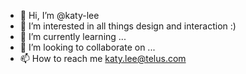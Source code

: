 - 👋 Hi, I’m @katy-lee
- 👀 I’m interested in all things design and interaction :) 
- 🌱 I’m currently learning ...
- 💞️ I’m looking to collaborate on ...
- 📫 How to reach me katy.lee@telus.com

<!---
katy-lee/katy-lee is a ✨ special ✨ repository because its `README.md` (this file) appears on your GitHub profile.
You can click the Preview link to take a look at your changes.
--->
